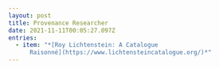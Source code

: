 ```yaml
---
layout: post
title: Provenance Researcher
date: 2021-11-11T00:05:27.097Z
entries:
  - item: "*[R﻿oy Lichtenstein: A Catalogue
      Raisonné](https://www.lichtensteincatalogue.org/)*"
---
```

